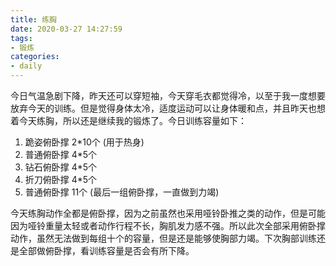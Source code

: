 ```yaml
---
title: 练胸
date: 2020-03-27 14:27:59
tags:
- 锻炼
categories:
- daily
---
```

今日气温急剧下降，昨天还可以穿短袖，今天穿毛衣都觉得冷，以至于我一度想要放弃今天的训练。但是觉得身体太冷，适度运动可以让身体暖和点，并且昨天也想着今天练胸，所以还是继续我的锻炼了。今日训练容量如下：

1. 跪姿俯卧撑 2*10个 (用于热身)
2. 普通俯卧撑 4*5个
3. 钻石俯卧撑 4*5个
4. 折刀俯卧撑 4*5个
5. 普通俯卧撑 11个 (最后一组俯卧撑，一直做到力竭)

今天练胸动作全都是俯卧撑，因为之前虽然也采用哑铃卧推之类的动作，但是可能因为哑铃重量太轻或者动作行程不长，胸肌发力感不强。所以此次全部采用俯卧撑动作，虽然无法做到每组十个的容量，但是还是能够使胸部力竭。下次胸部训练还是全部做俯卧撑，看训练容量是否会有所下降。
